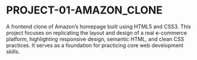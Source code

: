 # PROJECT-01-AMAZON_CLONE
A frontend clone of Amazon’s homepage built using HTML5 and CSS3. This project focuses on replicating the layout and design of a real e-commerce platform, highlighting responsive design, semantic HTML, and clean CSS practices. It serves as a foundation for practicing core web development skills.
